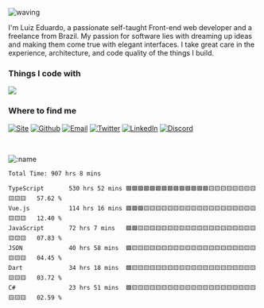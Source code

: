 ![waving](https://capsule-render.vercel.app/api?type=waving&height=200&text=Dogs%20&fontAlignY=40&color=gradient)

I'm Luiz Eduardo, a passionate self-taught Front-end web developer and a freelance from Brazil. My passion for software lies with dreaming up ideas and making them come true with elegant interfaces. I take great care in the experience, architecture, and code quality of the things I build.

<p>
  <h3>Things I code with</h3>
  <a href="https://gotardo.vercel.app" target="_blank">
    <img src="https://skillicons.dev/icons?i=git,vscode,react,html,css,js,ts,bootstrap,bash,linux,next,powershell,unity,vite,prisma,netlify,mongodb,sass,tailwind,heroku,github,firebase,figma,aws,mui,webpack,jest,discord,mysql,docker" />
  </a>
</p>

<h3>Where to find me</h3>
<p><a href="https://gotardo.vercel.app" target="_blank"><img alt="Site" src="https://img.shields.io/badge/Site-%2312100E.svg?&style=for-the-badge&logo=appveyor&logoColor=white" /></a> <a href="https://github.com/DoginUwU" target="_blank"><img alt="Github" src="https://img.shields.io/badge/GitHub-%2312100E.svg?&style=for-the-badge&logo=Github&logoColor=white" /></a> <a href="mailto:doginuwu@pm.me" target="_blank"><img alt="Email" src="https://img.shields.io/badge/Email-%2312100E.svg?&style=for-the-badge&logo=Gmail&logoColor=white" /></a> <a href="https://twitter.com/DoginUwU" target="_blank"><img alt="Twitter" src="https://img.shields.io/badge/twitter-%231DA1F2.svg?&style=for-the-badge&logo=twitter&logoColor=white" /></a> <a href="https://www.linkedin.com/in/luiz-gotardo/" target="_blank"><img alt="LinkedIn" src="https://img.shields.io/badge/linkedin-%230077B5.svg?&style=for-the-badge&logo=linkedin&logoColor=white" /></a>
  <a href="https://discord.com/users/656129876092518400" target="_blank"><img alt="Discord" src="https://img.shields.io/badge/Discord-%235865f2.svg?&style=for-the-badge&logo=Discord&logoColor=white" /></a> 
</p>
<br />

<!--<div align="start">
  
[![spotify-github-profile](https://spotify-github-profile.vercel.app/api/view?uid=em3n90e2j6usercid5v1oq0o5&cover_image=true&theme=default&bar_color=b65cff&bar_color_cover=false)](https://spotify-github-profile.vercel.app/api/view?uid=em3n90e2j6usercid5v1oq0o5&redirect=true)
  
</div>-->

![:name](https://count.getloli.com/get/@:DoginUwU?theme=rule34)
  
<!--START_SECTION:waka-->

```text
Total Time: 907 hrs 8 mins

TypeScript       530 hrs 52 mins 🟩🟩🟩🟩🟩🟩🟩🟩🟩🟩🟩🟩🟩🟩🟨🟨🟨🟨🟨🟨🟨🟨🟨🟨🟨   57.62 %
Vue.js           114 hrs 16 mins 🟩🟩🟩🟨🟨🟨🟨🟨🟨🟨🟨🟨🟨🟨🟨🟨🟨🟨🟨🟨🟨🟨🟨🟨🟨   12.40 %
JavaScript       72 hrs 7 mins   🟩🟩🟨🟨🟨🟨🟨🟨🟨🟨🟨🟨🟨🟨🟨🟨🟨🟨🟨🟨🟨🟨🟨🟨🟨   07.83 %
JSON             40 hrs 58 mins  🟩🟨🟨🟨🟨🟨🟨🟨🟨🟨🟨🟨🟨🟨🟨🟨🟨🟨🟨🟨🟨🟨🟨🟨🟨   04.45 %
Dart             34 hrs 18 mins  🟩🟨🟨🟨🟨🟨🟨🟨🟨🟨🟨🟨🟨🟨🟨🟨🟨🟨🟨🟨🟨🟨🟨🟨🟨   03.72 %
C#               23 hrs 51 mins  🟩🟨🟨🟨🟨🟨🟨🟨🟨🟨🟨🟨🟨🟨🟨🟨🟨🟨🟨🟨🟨🟨🟨🟨🟨   02.59 %
```

<!--END_SECTION:waka-->
